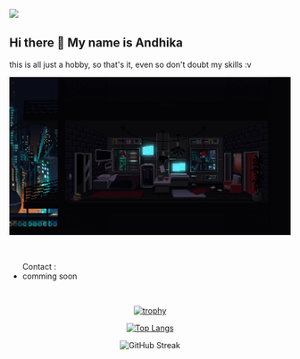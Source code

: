 ![](https://komarev.com/ghpvc/?username=your-github-Maadelka&label=PROFILE+VIEWS&style=plastic&color=blueviolet)

## Hi there 👋 My name is Andhika
this is all just a hobby, so that's it, even so don't doubt my skills :v

![Alt text](ss/svg.gif?raw=true "Hello world!")

<br>

<ul>Contact :
  <li>comming soon</li>  
</ul>

<br>

<div align="center" >
  
  [![trophy](https://github-profile-trophy.vercel.app/?username=ryo-ma&theme=matrix)](https://github.com/ryo-ma/github-profile-trophy)
  
  [![Top Langs](https://github-readme-stats.vercel.app/api/top-langs/?username=Maadelka=compact)](https://github.com/anuraghazra/github-readme-stats)
  
  ![GitHub Streak](https://github-readme-streak-stats.herokuapp.com?user=Maadelka&theme=tokyonight)
</div>
